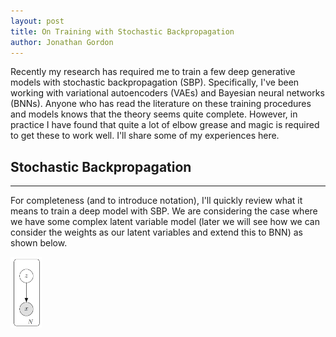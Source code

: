 ```yaml
---
layout: post
title: On Training with Stochastic Backpropagation
author: Jonathan Gordon
---
```


Recently my research has required me to train a few deep generative models with stochastic backpropagation (SBP). Specifically, I've been working with variational autoencoders (VAEs) and Bayesian neural networks (BNNs). Anyone who has read the literature on these training procedures and models knows that the theory seems quite complete. However, in practice I have found that quite a lot of elbow grease and magic is required to get these to work well. I'll share some of my experiences here.

## Stochastic Backpropagation 
-----

For completeness (and to introduce notation), I'll quickly review what it means to train a deep model with SBP. We are considering the case where we have some complex latent variable model (later we will see how we can consider the weights as our latent variables and extend this to BNN) as shown below.

<img src="/images/vae.png" width="10%" height="10%" align="middle">


